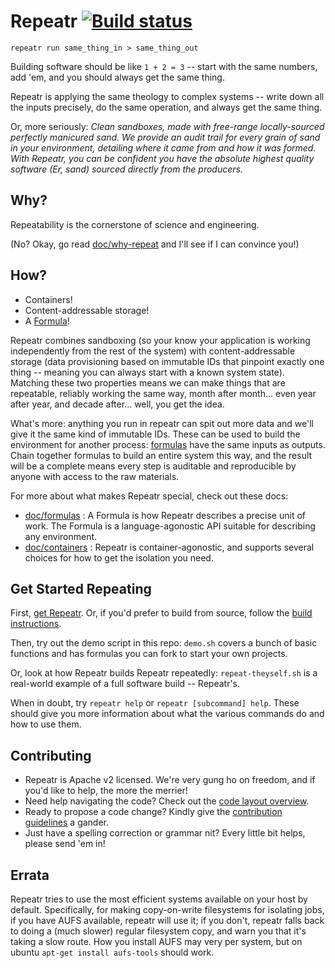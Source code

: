 # Repeatr [![Build status](https://img.shields.io/travis/polydawn/repeatr/master.svg?style=flat-square)](https://travis-ci.org/polydawn/repeatr)

```
repeatr run same_thing_in > same_thing_out
```

Building software should be like `1 + 2 = 3` -- start with the same numbers,
add 'em, and you should always get the same thing.

Repeatr is applying the same theology to complex systems -- write down all the
inputs precisely, do the same operation, and always get the same thing.

Or, more seriously:
*Clean sandboxes, made with free-range locally-sourced perfectly manicured sand.
We provide an audit trail for every grain of sand in your environment,
detailing where it came from and how it was formed.
With Repeatr, you can be confident you have the absolute highest quality software (Er, sand)
sourced directly from the producers.*



Why?
----

Repeatability is the cornerstone of science and engineering.

(No?  Okay, go read [doc/why-repeat](doc/why-repeat.md) and I'll see if I can convince you!)



How?
----

- Containers!
- Content-addressable storage!
- A [Formula](doc/formulas.md)!

Repeatr combines sandboxing (so your know your application is working independently from the rest of the system)
with content-addressable storage (data provisioning based on immutable IDs that pinpoint exactly one thing -- meaning you can always start with a known system state).
Matching these two properties means we can make things that are repeatable,
reliably working the same way, month after month... even year after year, and decade after... well, you get the idea.

What's more: anything you run in repeatr can spit out more data and we'll give it the same kind of immutable IDs.
These can be used to build the environment for another process: [formulas](doc/formulas.md) have the same inputs as outputs.
Chain together formulas to build an entire system this way, and the result will be
a complete means every step is auditable and reproducible by anyone with access to the raw materials.

For more about what makes Repeatr special, check out these docs:

- [doc/formulas](doc/formulas.md) : A Formula is how Repeatr describes a precise unit of work.  The Formula is a language-agonostic API suitable for describing any environment.
- [doc/containers](doc/containers.md) : Repeatr is container-agonostic, and supports several choices for how to get the isolation you need.



Get Started Repeating
---------------------

First, [get Repeatr](http://repeatr.io/install).
Or, if you'd prefer to build from source, follow the [build instructions](doc/dev/building-repeatr.md).

Then, try out the demo script in this repo: `demo.sh` covers a bunch of basic functions
and has formulas you can fork to start your own projects.

Or, look at how Repeatr builds Repeatr repeatedly: `repeat-theyself.sh` is a real-world example
of a full software build -- Repeatr's.

When in doubt, try `repeatr help` or `repeatr [subcommand] help`.
These should give you more information about what the various commands do and how to use them.



Contributing
------------

- Repeatr is Apache v2 licensed.  We're very gung ho on freedom, and if you'd like to help, the more the merrier!
- Need help navigating the code?  Check out the [code layout overview](doc/dev/code-layout.md).
- Ready to propose a code change?  Kindly give the [contribution guidelines](CONTRIBUTING.md) a gander.
- Just have a spelling correction or grammar nit?  Every little bit helps, please send 'em in!



Errata
------

Repeatr tries to use the most efficient systems available on your host by default.
Specifically, for making copy-on-write filesystems for isolating jobs, if you have AUFS available,
repeatr will use it; if you don't, repeatr falls back to doing a (much slower) regular filesystem copy,
and warn you that it's taking a slow route.
How you install AUFS may very per system, but on ubuntu `apt-get install aufs-tools` should work.
